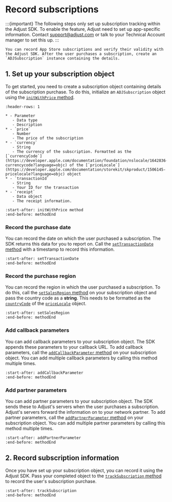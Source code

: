 # Record subscriptions

:::{important}
The following steps only set up subscription tracking within the Adjust SDK. To enable the feature, Adjust need to set up app-specific information. Contact <support@adjust.com> or talk to your Technical Account manager to set this up.
:::

```{versionadded} v4.22.0
You can record App Store subscriptions and verify their validity with the Adjust SDK. After the user purchases a subscription, create an `ADJSubscription` instance containing the details.
```

## 1. Set up your subscription object

To get started, you need to create a subscription object containing details of the subscription purchase. To do this, initialize an `ADJSubscription` object using the [`initWithPrice` method](ios-initWithPrice-invocation).

```{list-table}
:header-rows: 1

* - Parameter
   - Data type
   - Description
* - `price`
   - Number
   - The price of the subscription
* - `currency`
   - String
   - The currency of the subscription. Formatted as the [`currencyCode`](https://developer.apple.com/documentation/foundation/nslocale/1642836-currencycode?language=objc) of the [`priceLocale`](https://developer.apple.com/documentation/storekit/skproduct/1506145-pricelocale?language=objc) object
* - `transactionId`
   - String
   - Your ID for the transaction
* - `receipt`
   - Data object
   - The receipt information.
```

```{include} /ios/fragments/ADJSubscription.md
:start-after: initWithPrice method
:end-before: methodEnd
```

### Record the purchase date

You can record the date on which the user purchased a subscription. The SDK returns this data for you to report on. Call the [`setTransactionDate` method](ios-setTransactionDate-invocation) with a timestamp to record this information.

```{include} /ios/fragments/ADJSubscription.md
:start-after: setTransactionDate
:end-before: methodEnd
```

### Record the purchase region

You can record the region in which the user purchased a subscription. To do this, call the [`setSalesRegion` method](ios-setSalesRegion-invocation) on your subscription object and pass the country code as a **string**. This needs to be formatted as the [`countryCode`](https://developer.apple.com/documentation/foundation/nslocale/1643060-countrycode?language=swift) of the [`priceLocale`](https://developer.apple.com/documentation/storekit/skproduct/1506145-pricelocale?language=swift) object.

```{include} /ios/fragments/ADJSubscription.md
:start-after: setSalesRegion
:end-before: methodEnd
```

### Add callback parameters

You can add callback parameters to your subscription object. The SDK appends these parameters to your callback URL. To add callback parameters, call the [`addCallbackParameter` method](ios-ADJSubscription-addCallbackParameter-invocation) on your subscription object. You can add multiple callback parameters by calling this method multiple times.

```{include} /ios/fragments/ADJSubscription.md
:start-after: addCallbackParameter
:end-before: methodEnd
```

### Add partner parameters

You can add partner parameters to your subscription object. The SDK sends these to Adjust's servers when the user purchases a subscription. Adjust's servers forward the information on to your network partner. To add partner parameters, call the [`addPartnerParameter` method](ios-ADJSubscription-addPartnerParameter-invocation) on your subscription object. You can add multiple partner parameters by calling this method multiple times.

```{include} /ios/fragments/ADJSubscription.md
:start-after: addPartnerParameter
:end-before: methodEnd
```

## 2. Record subscription information

Once you have set up your subscription object, you can record it using the Adjust SDK. Pass your completed object to the [`trackSubscription` method](ios-trackSubscription-invocation) to record the user's subscription purchase.

```{include} /ios/fragments/Adjust.md
:start-after: trackSubscription
:end-before: methodEnd
```
